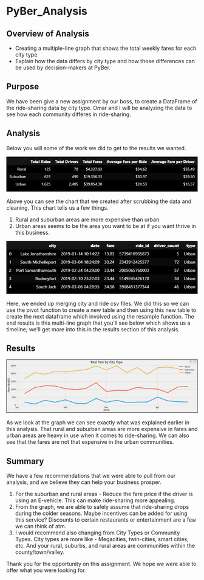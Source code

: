 # PyBer_Analysis

## Overview of Analysis
- Creating a multiple-line graph that shows the total weekly fares for each city type
- Explain how the data differs by city type and how those differences can be used by decision-makers at PyBer.

## Purpose

We have been give a new assignment by our boss, to create a DataFrame of the ride-sharing data by city type.
Omar and I will be analyzing the data to see how each community differes in ride-sharing. 

## Analysis

Below you will some of the work we did to get to the results we wanted.



<img src="Resources/Total_and_Average_Chart.png" width=600>

Above you can see the chart that we created after scrubbing the data and cleaning. This chart tells us
a few things.
  1. Rural and suburban areas are more expensive than urban
  2. Urban areas seems to be the area you want to be at if you want thrive in this business.
  
  
<img src="Resources/Merged_Charts.png" width=600>

Here, we ended up merging city and ride csv files. We did this so we can use the pivot function to create
a new table and then using this new table to create the next dataframe which involved using the resample
function. The end results is this multi-line graph that you'll see below which shows us a timeline; we'll 
get more into this in the results section of this analysis.

## Results
<img src="Resources/Multi_line_Graph.png" width=800>

As we look at the graph we can see exactly what was explained earlier in this analysis. That rural and suburban areas
are more expensive in fares and urban areas are heavy in use when it comes to ride-sharing. 
We can also see that the fares are not that expensive in the urban communities.

## Summary
We have a few recommendations that we were able to pull from our analysis, and we believe they can help your business
prosper.
  1. For the suburban and rural areas - Reduce the fare price if the driver is using an E-vehicle. This can make ride-sharing
 more appealing.
  2. From the graph, we are able to safely assume that ride-sharing drops during the colder seasons. Maybe incentives can be
added for using this service? Discounts to certain restaurants or entertainment are a few we can think of atm.
  3. I would recommend also changing from City Types or Community Types. City types are more like - Megacities, twin-cities, smart cities, etc. And your rural, suburbs, and rural areas are communities within the county/town/valley.

Thank you for the opportunity on this assignment. We hope we were able to offer what you were looking for.
